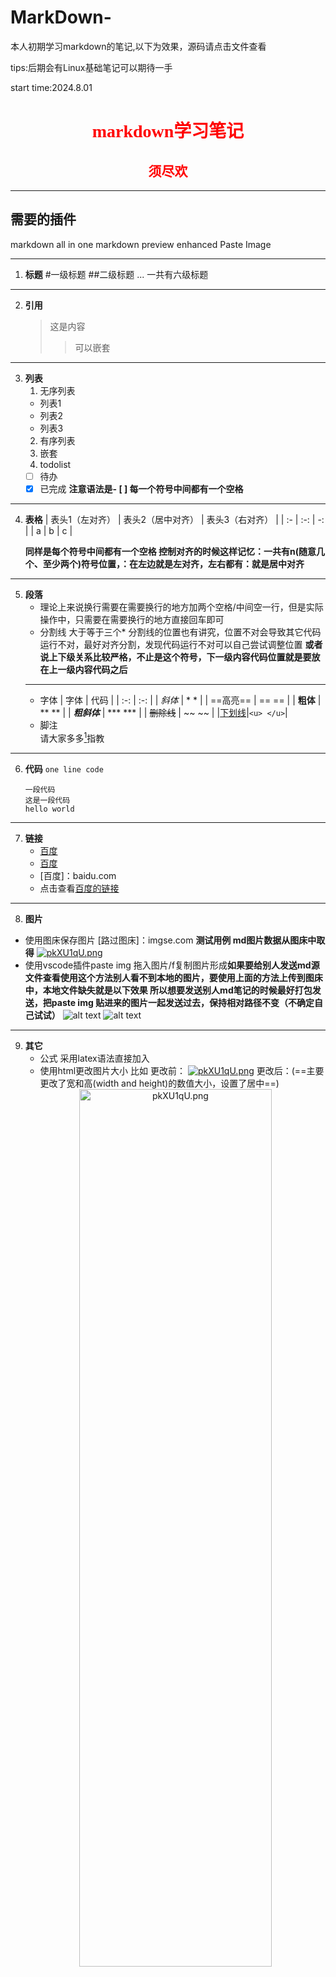 # MarkDown-
本人初期学习markdown的笔记,以下为效果，源码请点击文件查看

tips:后期会有Linux基础笔记可以期待一手

start time:2024.8.01
# <center><font face="仿宋" color=red>markdown学习笔记</font></center>
## <center><font face="楷体" color=red>须尽欢 </font></center>
***
## **需要的插件**
markdown all in one 
markdown preview enhanced
Paste Image
***
1. **标题** 
   #一级标题
   ##二级标题
   ...
   一共有六级标题
***
2. **引用**
   >这是内容
   >>可以嵌套
***
3. **列表**
   1. 无序列表
   + 列表1
   - 列表2
   * 列表3
   2. 有序列表
   3. 嵌套
   4. todolist
     - [ ] 待办
     - [x] 已完成
     **注意语法是- [ ] 每一个符号中间都有一个空格**
***
4. **表格**
   | 表头1（左对齐） | 表头2（居中对齐） | 表头3（右对齐） |
   | :- | :-: | -: |
   | a | b | c |

    **同样是每个符号中间都有一个空格 控制对齐的时候这样记忆：一共有n(随意几个、至少两个)符号位置，：在左边就是左对齐，左右都有：就是居中对齐**
***
5. **段落**
    + 理论上来说换行需要在需要换行的地方加两个空格/中间空一行，但是实际操作中，只需要在需要换行的地方直接回车即可
    + 分割线 大于等于三个* 分割线的位置也有讲究，位置不对会导致其它代码运行不对，最好对齐分割，发现代码运行不对可以自己尝试调整位置
    **或者说上下级关系比较严格，不止是这个符号，下一级内容代码位置就是要放在上一级内容代码之后**
    ***
    + 字体
      | 字体 | 代码 |
      | :-: | :-: |
      | *斜体* | * * |
      | ==高亮== | == == |
      | **粗体** | ** ** |
      | ***粗斜体*** | *** *** |
      | ~~删除线~~ | ~~ ~~ |
      |<u>下划线</u>|`<u> </u>`|
    + 脚注  
       请大家多多[^1]指教
***
6. **代码**
   `one line code`
   ```
   一段代码
   这是一段代码
   hello world
   ```
***
7. **链接**
   + [百度](https://www.baidu.com)
   + [百度](https://www.baidu.com "百度一下")
   + [百度]：baidu.com
   + 点击查看[百度的链接](https://www.baidu.com)
***
8. **图片**
  - 使用图床保存图片
   [路过图床]：imgse.com
   **测试用例 md图片数据从图床中取得**
   [![pkXU1qU.png](https://s21.ax1x.com/2024/08/01/pkXU1qU.png)](https://imgse.com/i/pkXU1qU)
   - 使用vscode插件paste img 拖入图片/f复制图片形成**如果要给别人发送md源文件查看使用这个方法别人看不到本地的图片，要使用上面的方法上传到图床中，本地文件缺失就是以下效果 所以想要发送别人md笔记的时候最好打包发送，把paste img 贴进来的图片一起发送过去，保持相对路径不变（不确定自己试试）**
    ![alt text](<屏幕截图 2024-07-08 154456.png>)
    ![alt text](image.png)
***
9. **其它**
    - 公式
      采用latex语法直接加入
    - 使用html更改图片大小
    比如
    更改前：
    <a href="https://imgse.com/i/pkXU1qU"><img src="https://s21.ax1x.com/2024/08/01/pkXU1qU.png" alt="pkXU1qU.png" border="0" /></a>
    更改后：(==主要更改了宽和高(width and height)的数值大小，设置了居中==)
    <center><a href="https://imgse.com/i/pkXU1qU"><img src="https://s21.ax1x.com/2024/08/01/pkXU1qU.png" alt="pkXU1qU.png" border="0" width=80% height=60% /></a></center>
***
- 另存为PDF文档
 open in browser 在浏览器里存为PDF 浏览器里没保存的 按ctrl+P 打印功能自带保存

[^1]:下面写了上面才会正常显示脚注
## <font color=red>**<font color=red>注意</font>**：似乎以上方式保存会丢失高亮信息</font>
